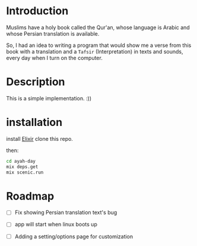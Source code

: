 # Introduction

Muslims have a holy book called the Qur'an, whose language is Arabic and whose Persian translation is available.

So, I had an idea to writing a program that would show me a verse from this book with a translation and a `Tafsir` (Interpretation)  in texts and sounds, every day when I turn on the computer.

# Description

This is a simple implementation. :))

# installation

install [Elixir](www.elixir-lang.com)
clone this repo.

then:

```bash
cd ayah-day
mix deps.get
mix scenic.run
```

# Roadmap

* [ ] Fix showing Persian translation text's bug
* [ ] app will start when linux boots up
* [ ] Adding a setting/options page for customization

